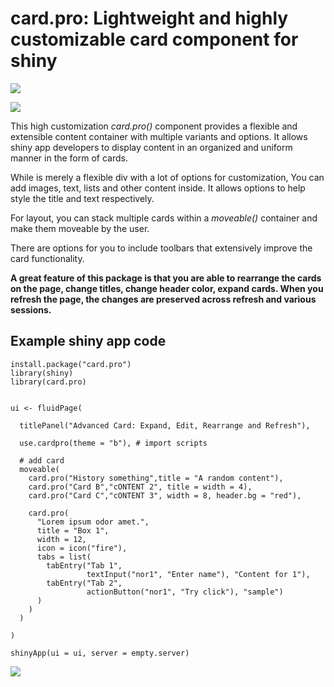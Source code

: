 # card.pro: Lightweight and highly customizable card component for shiny

<p align="center">

![](https://cardpro.rpkg.net/assets/image5.jpg)

![](https://cardpro.rpkg.net/assets/image4.jpg)

</p>

This high customization _card.pro()_ component provides a flexible and extensible content container with multiple variants and options. It allows shiny app developers to display content in an organized and uniform manner in the form of cards. 

While is merely a flexible div with a lot of options for customization, You can add images, text, lists and other content inside. It allows options to help style the title and text respectively. 

For layout, you can stack multiple cards within a _moveable()_ container and make them moveable by the user.

There are options for you to include toolbars that extensively improve the card functionality.


__A great feature of this package is that you are able to rearrange the cards on the page, change titles, change header color, expand cards. When you refresh the page, the changes are preserved across refresh and various sessions.__


## Example shiny app code

```
install.package("card.pro")
library(shiny)
library(card.pro)


ui <- fluidPage(
  
  titlePanel("Advanced Card: Expand, Edit, Rearrange and Refresh"),
  
  use.cardpro(theme = "b"), # import scripts
  
  # add card
  moveable(
    card.pro("History something",title = "A random content"),
    card.pro("Card B","cONTENT 2", title = width = 4),
    card.pro("Card C","cONTENT 3", width = 8, header.bg = "red"),
    
    card.pro(
      "Lorem ipsum odor amet.",
      title = "Box 1",
      width = 12,
      icon = icon("fire"),
      tabs = list(
        tabEntry("Tab 1",
                 textInput("nor1", "Enter name"), "Content for 1"),
        tabEntry("Tab 2",
                 actionButton("nor1", "Try click"), "sample")
      )
    )
  )
  
)

shinyApp(ui = ui, server = empty.server)

```


![](https://cardpro.rpkg.net/assets/image2.jpg)

